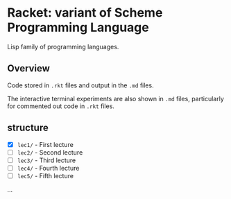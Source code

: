 # Racket: variant of Scheme Programming Language

Lisp family of programming languages.

## Overview

Code stored in `.rkt` files and output in the `.md` files.

The interactive terminal experiments are also shown in `.md` files, particularly for commented out code in `.rkt` files.

## structure

- [X] `lec1/` - First lecture
- [ ] `lec2/` - Second lecture
- [ ] `lec3/` - Third lecture
- [ ] `lec4/` - Fourth lecture
- [ ] `lec5/` - Fifth lecture

...
